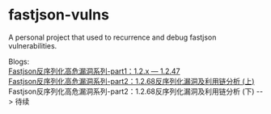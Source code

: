 # fastjson-vulns

A personal project that used to recurrence and debug fastjson vulnerabilities.


Blogs:<br>
[Fastjson反序列化高危漏洞系列-part1：1.2.x — 1.2.47](https://blog.csdn.net/mole_exp/article/details/121768199) <br>
[Fastjson反序列化高危漏洞系列-part2：1.2.68反序列化漏洞及利用链分析 (上)](https://blog.csdn.net/mole_exp/article/details/122315526) <br>
Fastjson反序列化高危漏洞系列-part2：1.2.68反序列化漏洞及利用链分析 (下)  --> 待续 <br>
